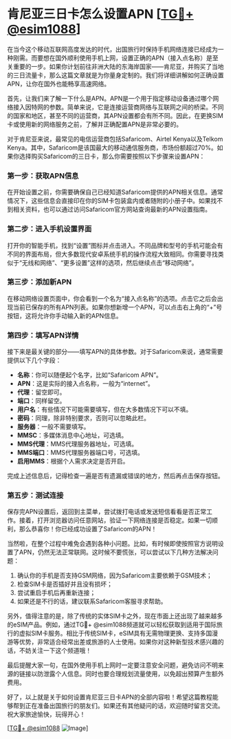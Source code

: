# 肯尼亚三日卡怎么设置APN [[TG💪+ @esim1088](https://t.me/s/esim1088)]

在当今这个移动互联网高度发达的时代，出国旅行时保持手机网络连接已经成为一种刚需。而要想在国外顺利使用手机上网，设置正确的APN（接入点名称）是至关重要的一步。如果你计划前往非洲大陆的东海岸国家——肯尼亚，并购买了当地的三日流量卡，那么这篇文章就是为你量身定制的。我们将详细讲解如何正确设置APN，让你在国外也能畅享高速网络。

首先，让我们来了解一下什么是APN。APN是一个用于指定移动设备通过哪个网络接入因特网的参数。简单来说，它是连接运营商网络与互联网之间的桥梁。不同的国家和地区，甚至不同的运营商，其APN设置都会有所不同。因此，在更换SIM卡或使用新的网络服务之前，了解并正确配置APN是非常必要的。

对于肯尼亚来说，最常见的电信运营商包括Safaricom、Airtel Kenya以及Telkom Kenya。其中，Safaricom是该国最大的移动通信服务商，市场份额超过70%。如果你选择购买Safaricom的三日卡，那么你需要按照以下步骤来设置APN：

### 第一步：获取APN信息

在开始设置之前，你需要确保自己已经知道Safaricom提供的APN相关信息。通常情况下，这些信息会直接印在你的SIM卡包装盒内或者随附的小册子中。如果找不到相关资料，也可以通过访问Safaricom官方网站查询最新的APN设置指南。

### 第二步：进入手机设置界面

打开你的智能手机，找到“设置”图标并点击进入。不同品牌和型号的手机可能会有不同的界面布局，但大多数现代安卓系统手机的操作流程大致相同。你需要寻找类似于“无线和网络”、“更多设置”这样的选项，然后继续点击“移动网络”。

### 第三步：添加新APN

在移动网络设置页面中，你会看到一个名为“接入点名称”的选项。点击它之后会出现当前已保存的所有APN列表。如果你想新增一个APN，可以点击右上角的“+”号按钮，这将允许你手动输入新的APN信息。

### 第四步：填写APN详情

接下来是最关键的部分——填写APN的具体参数。对于Safaricom来说，通常需要提供以下几个字段：
- **名称**：你可以随便起个名字，比如“Safaricom APN”。
- **APN**：这是实际的接入点名称，一般为“internet”。
- **代理**：留空即可。
- **端口**：同样留空。
- **用户名**：有些情况下可能需要填写，但在大多数情况下可以不填。
- **密码**：同理，除非特别要求，否则可以忽略此栏。
- **服务器**：一般不需要填写。
- **MMSC**：多媒体消息中心地址，可选填。
- **MMS代理**：MMS代理服务器地址，可选填。
- **MMS端口**：MMS代理服务器端口号，可选填。
- **启用MMS**：根据个人需求决定是否开启。

完成上述信息后，记得检查一遍是否有遗漏或错误的地方，然后再点击保存按钮。

### 第五步：测试连接

保存完APN设置后，返回到主菜单，尝试拨打电话或发送短信看看是否正常工作。接着，打开浏览器访问任意网站，验证一下网络连接是否稳定。如果一切顺利，那么恭喜你！你已经成功设置了Safaricom的APN！

当然啦，在整个过程中难免会遇到各种小问题。比如，有时候即使按照官方说明设置了APN，仍然无法正常联网。这时候不要慌张，可以尝试以下几种方法解决问题：
1. 确认你的手机是否支持GSM网络，因为Safaricom主要依赖于GSM技术；
2. 检查SIM卡是否插好并且没有损坏；
3. 尝试重启手机后再重新连接；
4. 如果还是不行的话，建议联系Safaricom客服寻求帮助。

另外，值得注意的是，除了传统的实体SIM卡之外，现在市面上还出现了越来越多的eSIM产品。例如，通过TG💪+ @esim1088频道就可以轻松获取到适用于国际旅行的虚拟SIM卡服务。相比于传统SIM卡，eSIM具有无需物理更换、支持多国漫游等优势，非常适合经常出差或旅游的人士使用。如果你对这种新型技术感兴趣的话，不妨关注一下这个频道哦！

最后提醒大家一句，在国外使用手机上网时一定要注意安全问题，避免访问不明来源的链接以防泄露个人信息。同时也要合理规划流量使用，以免超出预算产生额外费用。

好了，以上就是关于如何设置肯尼亚三日卡APN的全部内容啦！希望这篇教程能够帮到正在准备出国旅行的朋友们。如果还有其他疑问的话，欢迎随时留言交流。祝大家旅途愉快，玩得开心！

[[TG💪+ @esim1088](https://t.me/s/esim1088) ![Image](https://i.postimg.cc/4NQfJmqS/Snipaste-2025-05-13-00-14-12.png)]